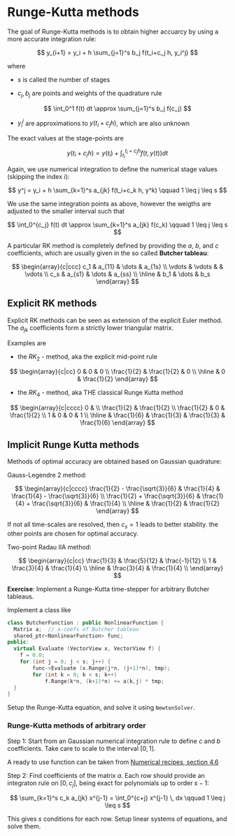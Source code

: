 # Runge-Kutta methods

The goal of Runge-Kutta methods is to obtain higher accuarcy by
using a more accurate integration rule:

$$
y_{i+1} = y_i + h \sum_{j=1}^s b_j f(t_i+c_j h, y_i^j)
$$

where

* $s$ is called the number of stages

* $c_j, b_j$ are points and weights of the quadrature rule

$$
\int_0^1 f(t) dt \approx \sum_{j=1}^s b_j f(c_j)
$$

* $y_i^j$ are approximations to $y(t_i + c_j h)$, which are also unknown

The exact values at the stage-points are

$$
y(t_i+c_j h) = y(t_i) + \int_{t_i}^{t_i+c_j h} f(t, y(t)) dt
$$

Again, we use numerical integration to define the numerical stage values (skipping the index $i$):

$$
y^j = y_i + h \sum_{k=1}^s  a_{jk} f(t_i+c_k h, y^k) \qquad 1 \leq j \leq s
$$

We use the same integration points as above, however the weigths are adjusted
to the smaller interval such that

$$
\int_0^{c_j} f(t) dt \approx \sum_{k=1}^s a_{jk} f(c_k) \qquad 1 \leq j \leq s
$$

A particular RK method is completely defined by providing the $a$, $b$, and $c$ coefficients,
which are usually given in the so called **Butcher tableau**:


$$
\begin{array}{c|ccc}
c_1 & a_{11} & \dots & a_{1s} \\
\vdots & \vdots & & \vdots \\
c_s & a_{s1} & \dots & a_{ss} \\
\hline
 & b_1 & \dots & b_s
\end{array}
$$


## Explicit RK methods

Explicit RK methods can be seen as extension of the explicit Euler method.
The $a_{jk}$ coefficients form a strictly lower triangular matrix.

Examples are

* the $RK_2$ - method, aka the explicit mid-point rule

$$
\begin{array}{c|cc}
0 & 0 & 0 \\
\frac{1}{2} & \frac{1}{2} & 0 \\
\hline
 & 0 & \frac{1}{2}
\end{array}
$$


* the $RK_4$ - method, aka THE classical Runge Kutta method

$$
\begin{array}{c|cccc}
0 &   \\
\frac{1}{2} & \frac{1}{2}  \\
\frac{1}{2} & 0 & \frac{1}{2} \\
1 & 0 & 0 & 1 \\
\hline
 & \frac{1}{6} & \frac{1}{3} & \frac{1}{3} & \frac{1}{6}
\end{array}
$$



## Implicit Runge Kutta methods

Methods of optimal accuracy are obtained based on Gaussian quadrature:

Gauss-Legendre 2 method:

$$
\begin{array}{c|cccc}
\frac{1}{2} - \frac{\sqrt{3}}{6} &  \frac{1}{4} & \frac{1}{4} - \frac{\sqrt{3}}{6} \\
\frac{1}{2} + \frac{\sqrt{3}}{6} & \frac{1}{4} + \frac{\sqrt{3}}{6}  & \frac{1}{4} \\
\hline
 & \frac{1}{2} & \frac{1}{2}
\end{array}
$$


If not all time-scales are resolved, then $c_s = 1$ leads to better stability.
the other points are chosen for optimal accuracy.

Two-point Radau IIA method:

$$
\begin{array}{c|cc}
\frac{1}{3} & \frac{5}{12} & \frac{-1}{12} \\
1 & \frac{3}{4} & \frac{1}{4} \\
\hline
  & \frac{3}{4} & \frac{1}{4} \\
\end{array}
$$


**Exercise**: Implement a Runge-Kutta time-stepper for arbitrary Butcher tableaus.

Implement a class like 
```cpp
class ButcherFunction : public NonlinearFunction {
  Matrix a;  // a-coefs of Butcher tableau
  shared_ptr<NonlinearFunction> func;
public:
  virtual Evaluate (VectorView x, VectorView f) {
    f = 0.0;
    for (int j = 0; j < s; j++) {
        func->Evaluate (x.Range(j*n, (j+1)*n), tmp);
        for (int k = 0; k < s; k++)
            f.Range(k*n, (k+1)*n) += a(k,j) * tmp;
  }
}
```
Setup the Runge-Kutta equation, and solve it using `NewtonSolver`.


### Runge-Kutta methods of arbitrary order

Step 1: Start from an Gaussian numerical integration rule to define $c$ and $b$ coefficients.
Take care to scale to the  interval $[0,1]$.

A ready to use function can be taken from 
[Numerical recipes, section 4.6](https://numerical.recipes/book.html) 


Step 2: Find coefficients of the matrix $a$. Each row should provide an integraton rule
on $[0, c_j]$, being exact for polynomials up to order $s-1$:

$$
\sum_{k=1}^s c_k a_{jk} x^{j-1} = \int_0^{c+j} x^{j-1} \, dx \qquad 1 \leq j \leq s
$$

This gives $s$ conditions for each row. Setup linear systems of equations, and solve them.




